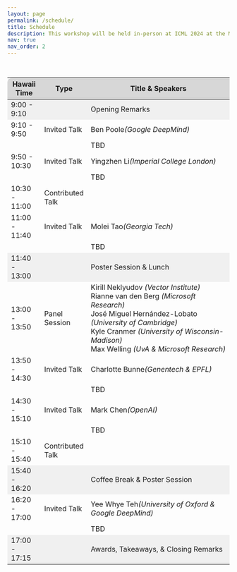 ```yaml
---
layout: page
permalink: /schedule/
title: Schedule
description: This workshop will be held in-person at ICML 2024 at the Messe Wien Exhibition Congress Center, Vienna, Austria on July 28th 2024 (tentative). The session will cover a tutorial, invited talks, contributed talks, posters, and a panel discussion. The schedule in local time zone (GMT+1) can be found below. <b>(Click the talks to see their abstracts)</b>
nav: true
nav_order: 2
---
```


<br>

<div>
<table class="table" id="standings" style="border-collapse:collapse">
<tr class="header" style="background-color:rgb(215, 215, 215); border-top: 1pt solid white; border-bottom: 1pt solid black;">
        <th style="border-top-left-radius: 10px; width: 15%">Hawaii Time</th>
        <!-- <th>Virtual link</th> -->
        <th style="width: 15%">Type</th>
        <th style="width: 70% border-top-right-radius: 10px;">Title & Speakers</th>
        <!-- <th style="width: 25% border-top-right-radius: 10px;">Speakers (Affiliations)</th> -->
      </tr>
      <tr>
  <tr class="header" style="background-color:rgb(240, 240, 240);">
      <!-- <tr> -->
        <td>9:00 - 9:10</td>
        <td></td>
        <td>Opening Remarks</td>
  </tr>
  <tr class="header" style="cursor: pointer">
    <td>9:10 - 9:50</td>
    <td>Invited Talk</td>
    <td>
    <!-- <b> Title TODO </b><br> -->
    Ben Poole<i>(Google DeepMind)</i></td>
  </tr>
  <tr>
    <td></td>
    <td></td>
    <td>
      TBD</td>
  </tr>

  <tr class="header" style="cursor: pointer">
    <td>9:50 - 10:30</td>
    <td>Invited Talk</td>
    <td>
    <!-- <b> Title TODO </b><br> -->
    Yingzhen Li<i>(Imperial College London)</i></td>
  </tr>
  <tr>
    <td></td>
    <td></td>
    <td>
      TBD</td>
  </tr>

  <tr class="header">
    <td>10:30 - 11:00</td>
    <td>Contributed Talk</td>
    <td>
      <!-- <b> Title TODO </b><br> -->
      <!-- <br>Author TBD<i>(TBD)</i>, ... -->
    </td>
  </tr>

  <tr class="header" style="cursor: pointer">
    <td>11:00 - 11:40</td>
    <td>Invited Talk</td>
    <td>
    <!-- <b> Title TODO </b><br> -->
    Molei Tao<i>(Georgia Tech)</i></td>
  </tr>
  <tr>
    <td></td>
    <td></td>
    <td>
      TBD</td>
  </tr>

  <tr class="header" style="background-color:rgb(240, 240, 240);">
      <!-- <tr> -->
        <td>11:40 - 13:00</td>
        <td></td>
        <td>Poster Session &amp; Lunch</td>
  </tr>


  <tr class="header">
    <td>13:00 - 13:50</td>
    <td>Panel Session</td>
    <td>
      Kirill Neklyudov <i>(Vector Institute)</i> <br>
      Rianne van den Berg <i>(Microsoft Research)</i> <br>
      José Miguel Hernández-Lobato <i>(University of Cambridge)</i> <br>
      Kyle Cranmer <i>(University of Wisconsin-Madison)</i> <br>
      Max Welling <i>(UvA &amp; Microsoft Research)</i> <br>
    </td>
  </tr>

  <tr class="header" style="cursor: pointer">
    <td>13:50 - 14:30</td>
    <td>Invited Talk</td>
    <td>
    <!-- <b> Title TODO </b><br> -->
    Charlotte Bunne<i>(Genentech &amp; EPFL)</i></td>
  </tr>
  <tr>
    <td></td>
    <td></td>
    <td>
      TBD</td>
  </tr>

  <tr class="header" style="cursor: pointer">
    <td>14:30 - 15:10</td>
    <td>Invited Talk</td>
    <td>
    <!-- <b> Title TODO </b><br> -->
    Mark Chen<i>(OpenAI)</i></td>
  </tr>
  <tr>
    <td></td>
    <td></td>
    <td>
      TBD</td>
  </tr>

  <tr class="header">
    <td>15:10 - 15:40</td>
    <td>Contributed Talk</td>
    <td>
      <!-- <b> Title TODO </b><br> -->
      <!-- <br>Author TBD<i>(TBD)</i>, ... -->
    </td>
  </tr>

  <tr class="header" style="background-color:rgb(240, 240, 240);">
      <!-- <tr> -->
        <td>15:40 - 16:20</td>
        <td></td>
        <td>Coffee Break &amp; Poster Session</td>
  </tr>

  <tr class="header" style="cursor: pointer">
    <td>16:20 - 17:00</td>
    <td>Invited Talk</td>
    <td>
    <!-- <b> Title TODO </b><br> -->
    Yee Whye Teh<i>(University of Oxford &amp; Google DeepMind)</i></td>
  </tr>
  <tr>
    <td></td>
    <td></td>
    <td>
      TBD</td>
  </tr>

  <tr class="header" style="background-color:rgb(240, 240, 240);">
      <!-- <tr> -->
        <td>17:00 - 17:15</td>
        <td></td>
        <td>Awards, Takeaways, &amp; Closing Remarks</td>
  </tr>


<!-- </table> -->
<!-- </div> -->